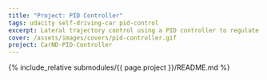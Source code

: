 ```yaml
---
title: "Project: PID Controller"
tags: udacity self-driving-car pid-control
excerpt: Lateral trajectory control using a PID controller to regulate the steering angle
cover: /assets/images/covers/pid-controller.gif
project: CarND-PID-Controller
---
```


{% include_relative submodules/{{ page.project }}/README.md %}
